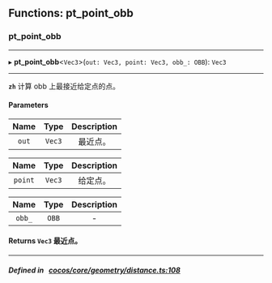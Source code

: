 ## Functions: pt_point_obb

### pt_point_obb


___
▸ **pt_point_obb**<`Vec3`\>(`out: Vec3, point: Vec3, obb_: OBB`): `Vec3`
___



**`zh`** 
计算 obb 上最接近给定点的点。



#### Parameters

| Name | Type | Description |
| :------: | :------: | :------: |
| `out` | `Vec3` | 最近点。  |

| Name | Type | Description |
| :------: | :------: | :------: |
| `point` | `Vec3` | 给定点。  |

| Name | Type | Description |
| :------: | :------: | :------: |
| `obb_` | `OBB` | - |


#### Returns `Vec3` 最近点。

___


##### Defined in &nbsp;   [cocos/core/geometry/distance.ts:108](https://github.com/cocos-creator/engine/blob/c7bf6b8a9/cocos/core/geometry/distance.ts#L108)&nbsp;
